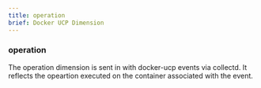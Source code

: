```yaml
---
title: operation
brief: Docker UCP Dimension
---
```

### operation

The operation dimension is sent in with docker-ucp events via collectd.  It reflects the opeartion executed on the container associated with the event.